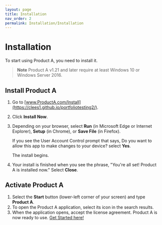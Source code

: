 ```yaml
---
layout: page
title: Installation
nav_order: 2
permalink: Installation/Installation
---
```

# Installation

To start using Product A, you need to install it. 

>**Note**
>Product A v1.21 and later require at least Windows 10 or Windows Server 2016.
>

## Install Product A

1. Go to [www.ProductA.com/Install](https://clees1.github.io/portfoliotesting2/).
2. Click **Install Now**.
3. Depending on your browser, select **Run** (in Microsoft Edge or Internet Explorer), **Setup** (in Chrome), or **Save File** (in Firefox).

    If you see the User Account Control prompt that says, Do you want to allow this app to make changes to your device? select **Yes**.

    The install begins.
4. Your install is finished when you see the phrase, "You're all set! Product A is installed now." Select **Close**.

## Activate Product A

1. Select the **Start** button (lower-left corner of your screen) and type **Product A**.
2. To open the Product A application, select its icon in the search results.
3. When the application opens, accept the license agreement. Product A is now ready to use. [Get Started here!](./QuickStart/QuickStart)